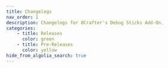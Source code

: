 ```yaml
---
title: Changelogs
nav_order: 1
description: Changelogs for 8Crafter's Debug Sticks Add-On.
categories:
    - title: Releases
      color: green
    - title: Pre-Releases
      color: yellow
hide_from_algolia_search: true
---
```

